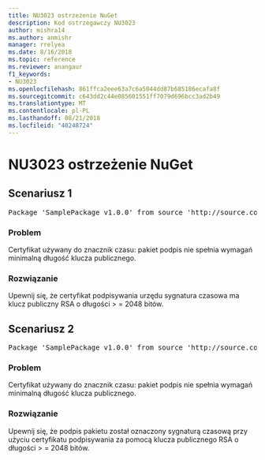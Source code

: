 ```yaml
---
title: NU3023 ostrzeżenie NuGet
description: Kod ostrzegawczy NU3023
author: mishra14
ms.author: anmishr
manager: rrelyea
ms.date: 8/16/2018
ms.topic: reference
ms.reviewer: anangaur
f1_keywords:
- NU3023
ms.openlocfilehash: 861ffca2eee63a7c6a5044dd87b685186ecafa8f
ms.sourcegitcommit: c643dd2c44e085601551ff7079d696bcc3ad2b49
ms.translationtype: MT
ms.contentlocale: pl-PL
ms.lasthandoff: 08/21/2018
ms.locfileid: "40248724"
---
```

# <a name="nuget-warning-nu3023"></a>NU3023 ostrzeżenie NuGet

## <a name="scenario-1"></a>Scenariusz 1

<pre>Package 'SamplePackage v1.0.0' from source 'http://source.com/index.json': The timestamp certificate does not meet a minimum public key length requirement.</pre>

### <a name="issue"></a>Problem

Certyfikat używany do znacznik czasu: pakiet podpis nie spełnia wymagań minimalną długość klucza publicznego.


### <a name="solution"></a>Rozwiązanie

Upewnij się, że certyfikat podpisywania urzędu sygnatura czasowa ma klucz publiczny RSA o długości > = 2048 bitów.



## <a name="scenario-2"></a>Scenariusz 2

<pre>Package 'SamplePackage v1.0.0' from source 'http://source.com/index.json': The primary signature's timestamp certificate does not meet a minimum public key length requirement.</pre>

### <a name="issue"></a>Problem

Certyfikat używany do znacznik czasu: pakiet podpis nie spełnia wymagań minimalną długość klucza publicznego.


### <a name="solution"></a>Rozwiązanie

Upewnij się, że podpis pakietu został oznaczony sygnaturą czasową przy użyciu certyfikatu podpisywania za pomocą klucza publicznego RSA o długości > = 2048 bitów.


